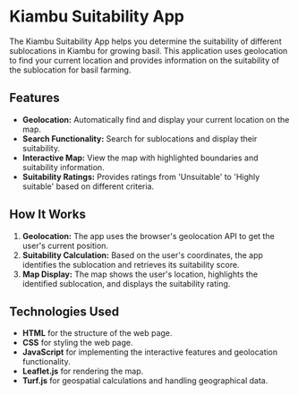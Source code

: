 # Kiambu Suitability App

The Kiambu Suitability App helps you determine the suitability of different sublocations in Kiambu for growing basil. This application uses geolocation to find your current location and provides information on the suitability of the sublocation for basil farming.

## Features

- **Geolocation:** Automatically find and display your current location on the map.
- **Search Functionality:** Search for sublocations and display their suitability.
- **Interactive Map:** View the map with highlighted boundaries and suitability information.
- **Suitability Ratings:** Provides ratings from 'Unsuitable' to 'Highly suitable' based on different criteria.

## How It Works

1. **Geolocation:** The app uses the browser's geolocation API to get the user's current position.
2. **Suitability Calculation:** Based on the user's coordinates, the app identifies the sublocation and retrieves its suitability score.
3. **Map Display:** The map shows the user's location, highlights the identified sublocation, and displays the suitability rating.

## Technologies Used

- **HTML** for the structure of the web page.
- **CSS** for styling the web page.
- **JavaScript** for implementing the interactive features and geolocation functionality.
- **Leaflet.js** for rendering the map.
- **Turf.js** for geospatial calculations and handling geographical data.
